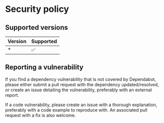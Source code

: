 # Security policy

## Supported versions

| Version | Supported          |
| ------- | ------------------ |
| \*      | :white_check_mark: |

## Reporting a vulnerability

If you find a dependency vulnerability that is not covered by Dependabot, please either submit a
pull request with the dependency updated/resolved, or create an issue detailing the vulnerability,
preferably with an external report.

If a code vulnerability, please create an issue with a thorough explanation, preferably with a code
example to reproduce with. An associated pull request with a fix is also welcome.
